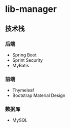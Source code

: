 # lib-manager
## 技术栈
### 后端
- Spring Boot
- Sprint Security
- MyBatis
### 前端
- Thymeleaf
- Bootstrap Material Design
### 数据库
- MySQL
